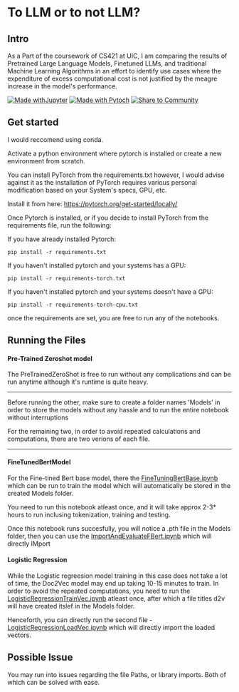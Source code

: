 # To LLM or to not LLM?

## Intro 
As a Part of the coursework of CS421 at UIC, I am comparing the results of Pretrained Large Language Models, Finetuned LLMs, and traditional Machine Learning Algorithms in an effort to identify use cases where the expenditure of excess computational cost is not justified by the meagre increase in the model's performance.

[![Made withJupyter](https://img.shields.io/badge/Made%20with-Jupyter-orange?style=for-the-badge&logo=Jupyter)](https://jupyter.org/try)
[![Made with Pytoch](https://img.shields.io/badge/PyTorch-EE4C2C?style=for-the-badge&logo=pytorch&logoColor=white)](https://pytorch.org/)
[![Share to Community](https://huggingface.co/datasets/huggingface/badges/resolve/main/powered-by-huggingface-dark.svg)](https://huggingface.co)
## Get started

I would reccomend using conda.

Activate a python environment where pytorch is installed or create a new environment from scratch.

You can install PyTorch from the requirements.txt however, I would advise against it as the installation of PyTorch requires various personal modification based on your System's specs, GPU, etc.

Install it from here: https://pytorch.org/get-started/locally/

Once Pytorch is installed, or if you decide to install PyTorch from the requirements file, run the following:

If you have already installed Pytorch:

```
pip install -r requirements.txt
```

If you haven't installed pytorch and your systems has a GPU:
```
pip install -r requirements-torch.txt
```

If you haven't installed pytorch and your systems doesn't have a GPU:
```
pip install -r requirements-torch-cpu.txt
```

once the requirements are set, you are free to run any of the notebooks.

## Running the Files

#### Pre-Trained Zeroshot model
The PreTrainedZeroShot is free to run without any complications and can be run anytime although it's runtime is quite heavy.

***

Before running the other, make sure to create a folder names 'Models' in order to store the models without any hassle and to run the entire notebook without interruptions

For the remaining two, in order to avoid repeated calculations and computations, there are two verions of each file.
***

#### FineTunedBertModel

For the Fine-tined Bert base model, there the [FineTuningBertBase.ipynb](https://github.com/thecoderenroute/to-llm-or-to-not-llm/blob/main/FineTuningBertBase.ipynb) which can be run to train the model which will automatically be stored in the created Models folder.

You need to run this notebook atleast once, and it will take approx 2-3* hours to run inclusing tokenization, training and testing.

Once this notebook runs succesfully, you will notice a .pth file in the Models folder, then you can use the [ImportAndEvaluateFBert.ipynb](https://github.com/thecoderenroute/to-llm-or-to-not-llm/blob/main/ImportAndEvaluateFBert.ipynb) which will directly IMport

#### Logistic Regression

While the Logistic regreesion model training in this case does not take a lot of time, the Doc2Vec model may end up taking 10-15 minutes to train. In order to avoid the repeated computations, you need to run the [LogisticRegressionTrainVec.ipynb](https://github.com/thecoderenroute/to-llm-or-to-not-llm/blob/main/LogisticRegressionTrainVec.ipynb) atleast once, after which a file titles d2v will have created itslef in the Models folder.

Henceforth, you can directly run the second file - [LogisticRegressionLoadVec.ipynb](https://github.com/thecoderenroute/to-llm-or-to-not-llm/blob/main/LogisticRegressionLoadVec.ipynb) which will directly import the loaded vectors.

## Possible Issue

You may run into issues regarding the file Paths, or library imports. Both of which can be solved with ease.